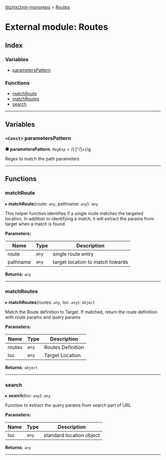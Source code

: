[@znix/znix-monorepo](../README.md) > [Routes](../modules/routes.md)

# External module: Routes

## Index

### Variables

* [parametersPattern](routes.md#parameterspattern)

### Functions

* [matchRoute](routes.md#matchroute)
* [matchRoutes](routes.md#matchroutes)
* [search](routes.md#search)

---

## Variables

<a id="parameterspattern"></a>

### `<Const>` parametersPattern

**● parametersPattern**: *`RegExp`* =  /(:[^\/]+)/g

Regex to match the path parameters

___

## Functions

<a id="matchroute"></a>

###  matchRoute

▸ **matchRoute**(route: *`any`*, pathname: *`any`*): `any`

This helper function identifies if a single route matches the targeted location. In addition to identifying a match, it will extract the params from target when a match is found

**Parameters:**

| Name | Type | Description |
| ------ | ------ | ------ |
| route | `any` |  single route entry |
| pathname | `any` |  target location to match towards |

**Returns:** `any`

___
<a id="matchroutes"></a>

###  matchRoutes

▸ **matchRoutes**(routes: *`any`*, loc: *`any`*): `object`

Match the Route definition to Target. If matched, return the route definition with route params and query params

**Parameters:**

| Name | Type | Description |
| ------ | ------ | ------ |
| routes | `any` |  Routes Definition |
| loc | `any` |  Target Location |

**Returns:** `object`

___
<a id="search"></a>

###  search

▸ **search**(loc: *`any`*): `any`

Function to extract the query params from search part of URL

**Parameters:**

| Name | Type | Description |
| ------ | ------ | ------ |
| loc | `any` |  standard location object |

**Returns:** `any`

___

